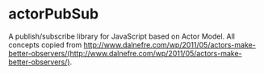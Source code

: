 actorPubSub
===========

A publish/subscribe library for JavaScript based on Actor Model. All concepts copied from http://www.dalnefre.com/wp/2011/05/actors-make-better-observers/(http://www.dalnefre.com/wp/2011/05/actors-make-better-observers/).
